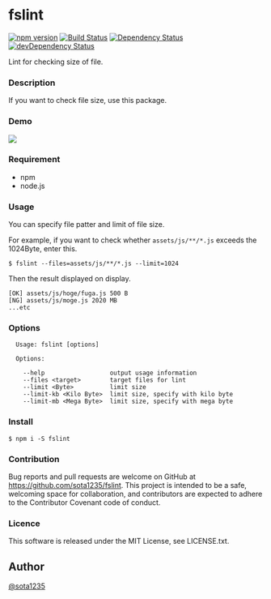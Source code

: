fslint
====

[![npm version](https://badge.fury.io/js/fslint.svg)](https://badge.fury.io/js/fslint) [![Build Status](https://travis-ci.org/sota1235/fslint.svg?branch=master)](https://travis-ci.org/sota1235/fslint) [![Dependency Status](https://david-dm.org/sota1235/fslint.svg)](https://david-dm.org/sota1235/fslint) [![devDependency Status](https://david-dm.org/sota1235/fslint/dev-status.svg)](https://david-dm.org/sota1235/fslint#info=devDependencies)

Lint for checking size of file.

### Description

If you want to check file size, use this package.

### Demo

![](https://i.gyazo.com/5168d4433fe35b09fddeb7ca7a1f3cb9.gif)

### Requirement

- npm
- node.js

### Usage

You can specify file patter and limit of file size.

For example, if you want to check whether `assets/js/**/*.js` exceeds the 1024Byte,
enter this.

```shell
$ fslint --files=assets/js/**/*.js --limit=1024
```

Then the result displayed on display.

```shell
[OK] assets/js/hoge/fuga.js 500 B
[NG] assets/js/moge.js 2020 MB
...etc
```

### Options

```
  Usage: fslint [options]

  Options:

    --help                  output usage information
    --files <target>        target files for lint
    --limit <Byte>          limit size
    --limit-kb <Kilo Byte>  limit size, specify with kilo byte
    --limit-mb <Mega Byte>  limit size, specify with mega byte
```

### Install

```shell
$ npm i -S fslint
```

### Contribution

Bug reports and pull requests are welcome on GitHub at https://github.com/sota1235/fslint. This project is intended to be a safe, welcoming space for collaboration, and contributors are expected to adhere to the Contributor Covenant code of conduct.

### Licence

This software is released under the MIT License, see LICENSE.txt.

## Author

[@sota1235](https://github.com/sota1235)
